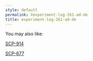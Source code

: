 ```yaml
---
style: default
permalink: Xexperiment-log-261-ad-de
title: experiment-log-261-ad-de
---
```

You may also like:

[SCP-914](http://scp-wiki.net/scp-914)

[SCP-677](http://scp-wiki.net/scp-677)
